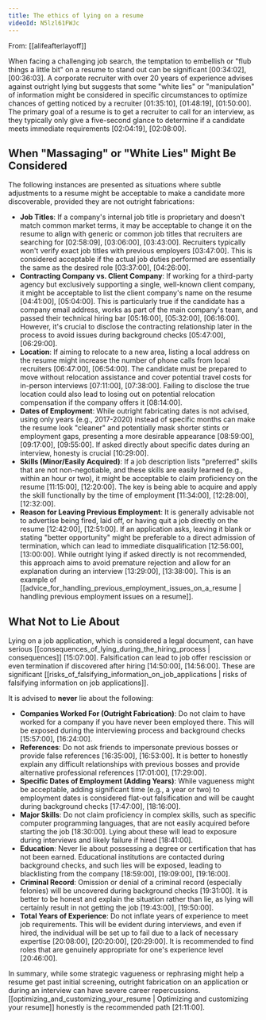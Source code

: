 ```yaml
---
title: The ethics of lying on a resume
videoId: N5lzl61FWJc
---
```


From: [[alifeafterlayoff]] <br/> 

When facing a challenging job search, the temptation to embellish or "flub things a little bit" on a resume to stand out can be significant <a class="yt-timestamp" data-t="00:34:02">[00:34:02]</a>, <a class="yt-timestamp" data-t="00:36:03">[00:36:03]</a>. A corporate recruiter with over 20 years of experience advises against outright lying but suggests that some "white lies" or "manipulation" of information might be considered in specific circumstances to optimize chances of getting noticed by a recruiter <a class="yt-timestamp" data-t="01:35:10">[01:35:10]</a>, <a class="yt-timestamp" data-t="01:48:19">[01:48:19]</a>, <a class="yt-timestamp" data-t="01:50:00">[01:50:00]</a>. The primary goal of a resume is to get a recruiter to call for an interview, as they typically only give a five-second glance to determine if a candidate meets immediate requirements <a class="yt-timestamp" data-t="02:04:19">[02:04:19]</a>, <a class="yt-timestamp" data-t="02:08:00">[02:08:00]</a>.

## When "Massaging" or "White Lies" Might Be Considered

The following instances are presented as situations where subtle adjustments to a resume might be acceptable to make a candidate more discoverable, provided they are not outright fabrications:

*   **Job Titles**: If a company's internal job title is proprietary and doesn't match common market terms, it may be acceptable to change it on the resume to align with generic or common job titles that recruiters are searching for <a class="yt-timestamp" data-t="02:58:09">[02:58:09]</a>, <a class="yt-timestamp" data-t="03:06:00">[03:06:00]</a>, <a class="yt-timestamp" data-t="03:43:00">[03:43:00]</a>. Recruiters typically won't verify exact job titles with previous employers <a class="yt-timestamp" data-t="03:47:00">[03:47:00]</a>. This is considered acceptable if the actual job duties performed are essentially the same as the desired role <a class="yt-timestamp" data-t="03:37:00">[03:37:00]</a>, <a class="yt-timestamp" data-t="04:26:00">[04:26:00]</a>.
*   **Contracting Company vs. Client Company**: If working for a third-party agency but exclusively supporting a single, well-known client company, it might be acceptable to list the client company's name on the resume <a class="yt-timestamp" data-t="04:41:00">[04:41:00]</a>, <a class="yt-timestamp" data-t="05:04:00">[05:04:00]</a>. This is particularly true if the candidate has a company email address, works as part of the main company's team, and passed their technical hiring bar <a class="yt-timestamp" data-t="05:16:00">[05:16:00]</a>, <a class="yt-timestamp" data-t="05:32:00">[05:32:00]</a>, <a class="yt-timestamp" data-t="06:16:00">[06:16:00]</a>. However, it's crucial to disclose the contracting relationship later in the process to avoid issues during background checks <a class="yt-timestamp" data-t="05:47:00">[05:47:00]</a>, <a class="yt-timestamp" data-t="06:29:00">[06:29:00]</a>.
*   **Location**: If aiming to relocate to a new area, listing a local address on the resume might increase the number of phone calls from local recruiters <a class="yt-timestamp" data-t="06:47:00">[06:47:00]</a>, <a class="yt-timestamp" data-t="06:54:00">[06:54:00]</a>. The candidate must be prepared to move without relocation assistance and cover potential travel costs for in-person interviews <a class="yt-timestamp" data-t="07:11:00">[07:11:00]</a>, <a class="yt-timestamp" data-t="07:38:00">[07:38:00]</a>. Failing to disclose the true location could also lead to losing out on potential relocation compensation if the company offers it <a class="yt-timestamp" data-t="08:14:00">[08:14:00]</a>.
*   **Dates of Employment**: While outright fabricating dates is not advised, using only years (e.g., 2017-2020) instead of specific months can make the resume look "cleaner" and potentially mask shorter stints or employment gaps, presenting a more desirable appearance <a class="yt-timestamp" data-t="08:59:00">[08:59:00]</a>, <a class="yt-timestamp" data-t="09:17:00">[09:17:00]</a>, <a class="yt-timestamp" data-t="09:55:00">[09:55:00]</a>. If asked directly about specific dates during an interview, honesty is crucial <a class="yt-timestamp" data-t="10:29:00">[10:29:00]</a>.
*   **Skills (Minor/Easily Acquired)**: If a job description lists "preferred" skills that are not non-negotiable, and these skills are easily learned (e.g., within an hour or two), it might be acceptable to claim proficiency on the resume <a class="yt-timestamp" data-t="11:15:00">[11:15:00]</a>, <a class="yt-timestamp" data-t="12:20:00">[12:20:00]</a>. The key is being able to acquire and apply the skill functionally by the time of employment <a class="yt-timestamp" data-t="11:34:00">[11:34:00]</a>, <a class="yt-timestamp" data-t="12:28:00">[12:28:00]</a>, <a class="yt-timestamp" data-t="12:32:00">[12:32:00]</a>.
*   **Reason for Leaving Previous Employment**: It is generally advisable not to advertise being fired, laid off, or having quit a job directly on the resume <a class="yt-timestamp" data-t="12:42:00">[12:42:00]</a>, <a class="yt-timestamp" data-t="12:51:00">[12:51:00]</a>. If an application asks, leaving it blank or stating "better opportunity" might be preferable to a direct admission of termination, which can lead to immediate disqualification <a class="yt-timestamp" data-t="12:56:00">[12:56:00]</a>, <a class="yt-timestamp" data-t="13:00:00">[13:00:00]</a>. While outright lying if asked directly is not recommended, this approach aims to avoid premature rejection and allow for an explanation during an interview <a class="yt-timestamp" data-t="13:29:00">[13:29:00]</a>, <a class="yt-timestamp" data-t="13:38:00">[13:38:00]</a>. This is an example of [[advice_for_handling_previous_employment_issues_on_a_resume | handling previous employment issues on a resume]].

## What Not to Lie About

Lying on a job application, which is considered a legal document, can have serious [[consequences_of_lying_during_the_hiring_process | consequences]] <a class="yt-timestamp" data-t="15:07:00">[15:07:00]</a>. Falsification can lead to job offer rescission or even termination if discovered after hiring <a class="yt-timestamp" data-t="14:50:00">[14:50:00]</a>, <a class="yt-timestamp" data-t="14:56:00">[14:56:00]</a>. These are significant [[risks_of_falsifying_information_on_job_applications | risks of falsifying information on job applications]].

It is advised to **never** lie about the following:

*   **Companies Worked For (Outright Fabrication)**: Do not claim to have worked for a company if you have never been employed there. This will be exposed during the interviewing process and background checks <a class="yt-timestamp" data-t="15:57:00">[15:57:00]</a>, <a class="yt-timestamp" data-t="16:24:00">[16:24:00]</a>.
*   **References**: Do not ask friends to impersonate previous bosses or provide false references <a class="yt-timestamp" data-t="16:35:00">[16:35:00]</a>, <a class="yt-timestamp" data-t="16:53:00">[16:53:00]</a>. It is better to honestly explain any difficult relationships with previous bosses and provide alternative professional references <a class="yt-timestamp" data-t="17:01:00">[17:01:00]</a>, <a class="yt-timestamp" data-t="17:29:00">[17:29:00]</a>.
*   **Specific Dates of Employment (Adding Years)**: While vagueness might be acceptable, adding significant time (e.g., a year or two) to employment dates is considered flat-out falsification and will be caught during background checks <a class="yt-timestamp" data-t="17:47:00">[17:47:00]</a>, <a class="yt-timestamp" data-t="18:16:00">[18:16:00]</a>.
*   **Major Skills**: Do not claim proficiency in complex skills, such as specific computer programming languages, that are not easily acquired before starting the job <a class="yt-timestamp" data-t="18:30:00">[18:30:00]</a>. Lying about these will lead to exposure during interviews and likely failure if hired <a class="yt-timestamp" data-t="18:41:00">[18:41:00]</a>.
*   **Education**: Never lie about possessing a degree or certification that has not been earned. Educational institutions are contacted during background checks, and such lies will be exposed, leading to blacklisting from the company <a class="yt-timestamp" data-t="18:59:00">[18:59:00]</a>, <a class="yt-timestamp" data-t="19:09:00">[19:09:00]</a>, <a class="yt-timestamp" data-t="19:16:00">[19:16:00]</a>.
*   **Criminal Record**: Omission or denial of a criminal record (especially felonies) will be uncovered during background checks <a class="yt-timestamp" data-t="19:31:00">[19:31:00]</a>. It is better to be honest and explain the situation rather than lie, as lying will certainly result in not getting the job <a class="yt-timestamp" data-t="19:43:00">[19:43:00]</a>, <a class="yt-timestamp" data-t="19:50:00">[19:50:00]</a>.
*   **Total Years of Experience**: Do not inflate years of experience to meet job requirements. This will be evident during interviews, and even if hired, the individual will be set up to fail due to a lack of necessary expertise <a class="yt-timestamp" data-t="20:08:00">[20:08:00]</a>, <a class="yt-timestamp" data-t="20:20:00">[20:20:00]</a>, <a class="yt-timestamp" data-t="20:29:00">[20:29:00]</a>. It is recommended to find roles that are genuinely appropriate for one's experience level <a class="yt-timestamp" data-t="20:46:00">[20:46:00]</a>.

In summary, while some strategic vagueness or rephrasing might help a resume get past initial screening, outright fabrication on an application or during an interview can have severe career repercussions. [[optimizing_and_customizing_your_resume | Optimizing and customizing your resume]] honestly is the recommended path <a class="yt-timestamp" data-t="21:11:00">[21:11:00]</a>.